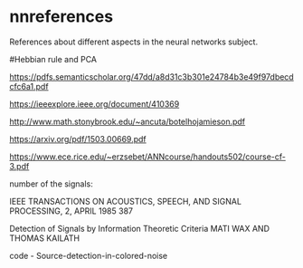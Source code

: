 # nnreferences
References about different aspects in the neural networks subject.

#Hebbian rule and PCA

https://pdfs.semanticscholar.org/47dd/a8d31c3b301e24784b3e49f97dbecdcfc6a1.pdf

https://ieeexplore.ieee.org/document/410369

http://www.math.stonybrook.edu/~ancuta/botelhojamieson.pdf

https://arxiv.org/pdf/1503.00669.pdf

https://www.ece.rice.edu/~erzsebet/ANNcourse/handouts502/course-cf-3.pdf

number of the signals:

IEEE TRANSACTIONS ON ACOUSTICS, SPEECH, AND SIGNAL PROCESSING, 2, APRIL 1985
387

Detection of Signals by Information Theoretic Criteria
MATI WAX AND THOMAS KAILATH

code - Source-detection-in-colored-noise

